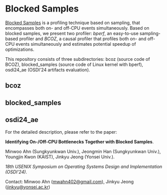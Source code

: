 # Blocked Samples

[Blocked Samples](https://github.com/s3yonsei/blocked_samples) is a profiling technique based on sampling, that encompasses both on- and off-CPU events simultaneously. Based on blocked samples, we present two profiler: *bperf*, an easy-to-use sampling-based profiler and *BCOZ*, a causal profiler that profiles both on- and off-CPU events simultaneously and estimates potential speedup of optimizations.

This repository consists of three subdirectories: bcoz (source code of BCOZ), blocked\_samples (source code of Linux kernel with bperf), osdi24\_ae (OSDI'24 artifacts evaluation).

## bcoz

## blocked\_samples

## osdi24\_ae



For the detailed description, please refer to the paper:

**Identifying On-/Off-CPU Bottlenecks Together with Blocked Samples**.

Minwoo Ahn (Sungkyunkwan Univ.), Jeongmin Han (Sungkyunkwan Univ.), Youngjin Kwon (KAIST), Jinkyu Jeong (Yonsei Univ.).

*18th USENIX Symposium on Operating Systems Design and Implementation (OSDI'24)*.

Contact: Minwoo Ahn (mwahn402@gmail.com), Jinkyu Jeong (jinkyu@yonsei.ac.kr)


